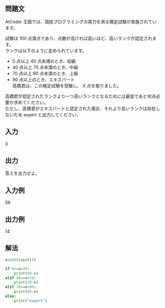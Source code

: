 ## 問題文
AtCoder 王国では、競技プログラミングの実力を測る検定試験が実施されています。  

試験は 
100 点満点であり、点数が高ければ高いほど、高いランクが認定されます。  
ランクは以下のように定められています。  

- 0 点以上 40 点未満のとき、初級
- 40 点以上 70 点未満のとき、中級
- 70 点以上 90 点未満のとき、上級
- 90 点以上のとき、エキスパート  
高橋君は、この検定試験を受験し、
X 点を取りました。  

高橋君が認定されたランクより一つ高いランクとなるためには最低であと何点必要か求めてください。  
ただし、高橋君がエキスパートと認定された場合、それより高いランクは存在しないため expert と出力してください。
## 入力
X
## 出力
答えを出力せよ。
## 入力例
56
## 出力例
14
## 解法

```python
x=int(input())

if 0<=x<40:
    print(40-x)
elif 40<=x<70:
    print(70-x)
elif 70<=x<90:
    print(90-x)
else:
    print("expert")